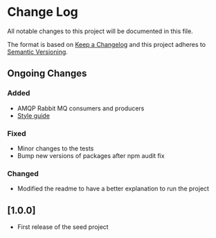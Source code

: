 # Change Log
All notable changes to this project will be documented in this file.

The format is based on [Keep a Changelog](http://keepachangelog.com/)
and this project adheres to [Semantic Versioning](http://semver.org/).

## Ongoing Changes
### Added
- AMQP Rabbit MQ consumers and producers
- [Style guide](./STYLE.md)

### Fixed
- Minor changes to the tests
- Bump new versions of packages after npm audit fix

### Changed
- Modified the readme to have a better explanation to run the project

## [1.0.0]
- First release of the seed project

